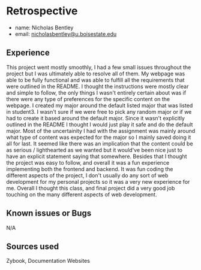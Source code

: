 # Retrospective

- name: Nicholas Bentley
- email: nicholasbentley@u.boisestate.edu

## Experience

This project went mostly smoothly, I had a few small issues throughout the project but I was ultimately able to resolve all of them. My webpage was able to be fully functional and was able to fulfill all the requirements that were outlined in the README. I thought the instructions were mostly clear and simple to follow, the only things I wasn't entirely certain about was if there were any type of preferences for the specific content on the webpage. I created my major around the default listed major that was listed in student3. I wasn't sure if we were free to pick any random major or if we had to create it based around the default major. Since it wasn't explicitly outlined in the README I thought I would just play it safe and do the default major. Most of the uncertainity I had with the assignment was mainly around what type of content was expected for the major so I mainly saved doing it all for last. It seemed like there was an implication that the content could be as serious / lighthearted as we wanted but it would've been nice just to have an explicit statement saying that somewhere. Besides that I thought the project was easy to follow, and overall it was a fun experience implementing both the frontend and backend. It was fun coding the different aspects of the project, I don't usually do any sort of web development for my personal projects so it was a very new experience for me. Overall I thought this class, and final project did a very good job touching on the many different aspects of web development.

## Known issues or Bugs

N/A

## Sources used

Zybook, Documentation Websites
